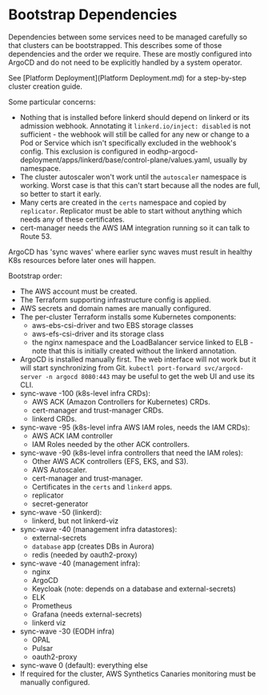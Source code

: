 # Bootstrap Dependencies

Dependencies between some services need to be managed carefully so that clusters can be bootstrapped. This describes some of those dependencies and the order we require. These are mostly configured into ArgoCD and do not need to be explicitly handled by a system operator.

See [Platform Deployment](Platform Deployment.md) for a step-by-step cluster creation guide.

Some particular concerns:

- Nothing that is installed before linkerd should depend on linkerd or its admission webhook.
  Annotating it `linkerd.io/inject: disabled` is not sufficient - the webhook will still be called
  for any new or change to a Pod or Service which isn't specifically excluded in the webhook's
  config. This exclusion is configured in eodhp-argocd-deployment/apps/linkerd/base/control-plane/values.yaml,
  usually by namespace.
- The cluster autoscaler won't work until the `autoscaler` namespace is working. Worst case is that
  this can't start because all the nodes are full, so better to start it early.
- Many certs are created in the `certs` namespace and copied by `replicator`. Replicator must be
  able to start without anything which needs any of these certificates.
- cert-manager needs the AWS IAM integration running so it can talk to Route 53.

ArgoCD has 'sync waves' where earlier sync waves must result in healthy K8s resources before later
ones will happen.

Bootstrap order:

- The AWS account must be created.
- The Terraform supporting infrastructure config is applied.
- AWS secrets and domain names are manually configured.
- The per-cluster Terraform installs some Kubernetes components:
  - aws-ebs-csi-driver and two EBS storage classes
  - aws-efs-csi-driver and its storage class
  - the nginx namespace and the LoadBalancer service linked to ELB - note that this is initially
    created without the linkerd annotation.
- ArgoCD is installed manually first. The web interface will not work but it will start
  synchronizing from Git. `kubectl port-forward svc/argocd-server -n argocd 8080:443` may be
  useful to get the web UI and use its CLI.
- sync-wave -100 (k8s-level infra CRDs):
  - AWS ACK (Amazon Controllers for Kubernetes) CRDs.
  - cert-manager and trust-manager CRDs.
  - linkerd CRDs.
- sync-wave -95 (k8s-level infra AWS IAM roles, needs the IAM CRDs):
  - AWS ACK IAM controller
  - IAM Roles needed by the other ACK controllers.
- sync-wave -90 (k8s-level infra controllers that need the IAM roles):
  - Other AWS ACK controllers (EFS, EKS, and S3).
  - AWS Autoscaler.
  - cert-manager and trust-manager.
  - Certificates in the `certs` and `linkerd` apps.
  - replicator
  - secret-generator
- sync-wave -50 (linkerd):
  - linkerd, but not linkerd-viz
- sync-wave -40 (management infra datastores):
  - external-secrets
  - `database` app (creates DBs in Aurora)
  - redis (needed by oauth2-proxy)
- sync-wave -40 (management infra):
  - nginx
  - ArgoCD
  - Keycloak (note: depends on a database and external-secrets)
  - ELK
  - Prometheus
  - Grafana (needs external-secrets)
  - linkerd viz
- sync-wave -30 (EODH infra)
  - OPAL
  - Pulsar
  - oauth2-proxy
- sync-wave 0 (default): everything else
- If required for the cluster, AWS Synthetics Canaries monitoring must be manually configured.
